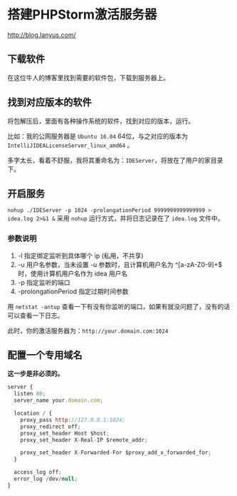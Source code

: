 # 搭建PHPStorm激活服务器

http://blog.lanyus.com/

## 下载软件

在这位牛人的博客里找到需要的软件包，下载到服务器上。

## 找到对应版本的软件

将包解压后，里面有各种操作系统的软件，找到对应的版本，运行。

比如：我的公网服务器是 `Ubuntu 16.04` 64位，与之对应的版本为 `IntelliJIDEALicenseServer_linux_amd64` 。

多字太长，看着不舒服，我将其重命名为：`IDEServer`，将放在了用户的家目录下。

## 开启服务

`nohup ./IDEServer -p 1024 -prolongationPeriod 9999999999999999 > idea.log 2>&1 &` 采用 `nohup` 运行方式，并将日志记录在了 `idea.log` 文件中。

### 参数说明

1. -l 指定绑定监听到具体哪个 ip (私用，不共享)
2. -u 用户名参数，当未设置 -u 参数时，且计算机用户名为 ^[a-zA-Z0-9]+$ 时，使用计算机用户名作为 idea 用户名
3. -p 指定监听的端口
4. -prolongationPeriod 指定过期时间参数

用 `netstat -antup` 查看一下有没有你监听的端口，如果有就没问题了，没有的话可以查看一下日志。

此时，你的激活服务器为：`http://your.domain.com:1024`

## 配置一个专用域名

**这一步是非必须的。**

```js
server {
  listen 80;
  server_name your.domain.com;

  location / {
    proxy_pass http://127.0.0.1:1024;
    proxy_redirect off;
    proxy_set_header Host $host;
    proxy_set_header X-Real-IP $remote_addr;

    proxy_set_header X-Forwarded-For $proxy_add_x_forwarded_for;
  }

  access_log off;
  error_log /dev/null;
}
```